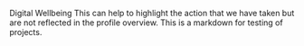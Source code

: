 Digital Wellbeing
This can help to highlight the action that we have taken but are not reflected in the profile overview.
This is a markdown for testing of projects. 

 


